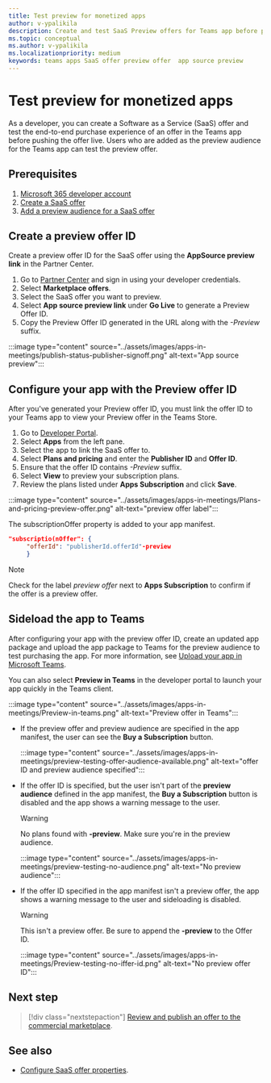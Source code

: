 ```yaml
---
title: Test preview for monetized apps 
author: v-ypalikila
description: Create and test SaaS Preview offers for Teams app before pushing the offer live.
ms.topic: conceptual
ms.author: v-ypalikila
ms.localizationpriority: medium
keywords: teams apps SaaS offer preview offer  app source preview
---
```


# Test preview for monetized apps

As a developer, you can create a Software as a Service (SaaS) offer and test the end-to-end purchase experience of an offer in the Teams app before pushing the offer live. Users who are added as the preview audience for the Teams app can test the preview offer.

## Prerequisites

1. [Microsoft 365 developer account](/office/developer-program/microsoft-365-developer-program-get-started)
1. [Create a SaaS offer](/azure/marketplace/create-saas-dev-test-offer)
1. [Add a preview audience for a SaaS offer](/azure/marketplace/create-new-saas-offer-preview)

## Create a preview offer ID

Create a preview offer ID for the SaaS offer using the **AppSource preview link** in the Partner Center.

1. Go to [Partner Center](https://go.microsoft.com/fwlink/?linkid=2166002) and sign in using your developer credentials.
1. Select **Marketplace offers**.
1. Select the SaaS offer you want to preview.
1. Select **App source preview link** under **Go Live** to generate a Preview Offer ID.
1. Copy the Preview Offer ID generated in the URL along with the *-Preview* suffix.

:::image type="content" source="../assets/images/apps-in-meetings/publish-status-publisher-signoff.png" alt-text="App source preview":::

## Configure your app with the Preview offer ID

After you've generated your Preview offer ID, you must link the offer ID to your Teams app to view your Preview offer in the Teams Store.

1. Go to [Developer Portal](https://dev.teams.microsoft.com/).
1. Select **Apps** from the left pane.
1. Select the app to link the SaaS offer to.
1. Select **Plans and pricing** and enter the **Publisher ID** and **Offer ID**.
  1. Ensure that the offer ID contains *-Preview* suffix.
1. Select **View** to preview your subscription plans.
1. Review the plans listed under **Apps Subscription** and click **Save**.

:::image type="content" source="../assets/images/apps-in-meetings/Plans-and-pricing-preview-offer.png" alt-text="preview offer label":::

The subscriptionOffer property is added to your app manifest.
```json
"subscriptio(nOffer": {
     "offerId": "publisherId.offerId"-preview  
     }
```
>[!NOTE]
> Check for the label *preview offer* next to **Apps Subscription** to confirm if the offer is a preview offer.

## Sideload the app to Teams

After configuring your app with the preview offer ID, create an updated app package and upload the app package to Teams for the preview audience to test purchasing the app. For more information, see [Upload your app in Microsoft Teams](/concepts/deploy-and-publish/apps-upload).
 
You can also select **Preview in Teams** in the developer portal to launch your app quickly in the Teams client.

:::image type="content" source="../assets/images/apps-in-meetings/Preview-in-teams.png" alt-text="Preview offer in Teams":::

* If the preview offer and preview audience are specified in the app manifest, the user can see the **Buy a Subscription** button.

    :::image type="content" source="../assets/images/apps-in-meetings/preview-testing-offer-audience-available.png" alt-text="offer ID and preview audience specified":::

* If the offer ID is specified, but the user isn't part of the **preview audience** defined in the app manifest, the **Buy a Subscription** button is disabled and the app shows a warning message to the user.

    >[!WARNING]
    > No plans found with **-preview**. Make sure you're in the preview audience.

    :::image type="content" source="../assets/images/apps-in-meetings/preview-testing-no-audience.png" alt-text="No preview audience":::

* If the offer ID specified in the app manifest isn't a preview offer, the app shows a warning message to the user and sideloading is disabled.

    >[!WARNING]
    > This isn't a preview offer. Be sure to append the **-preview** to the Offer ID.

    :::image type="content" source="../assets/images/apps-in-meetings/Preview-testing-no-iffer-id.png" alt-text="No preview offer ID":::


## Next step

> [!div class="nextstepaction"]
> [Review and publish an offer to the commercial marketplace](/azure/marketplace/review-publish-offer#validation-and-publishing-steps).

## See also

* [Configure SaaS offer properties](/azure/marketplace/create-new-saas-offer-properties).